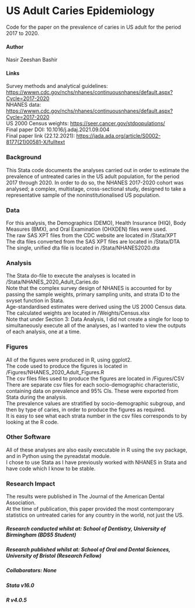 # US Adult Caries Epidemiology
Code for the paper on the prevalence of caries in US adult for the period 2017 to 2020.

#### Author
Nasir Zeeshan Bashir

#### Links
Survey methods and analytical guidelines: https://wwwn.cdc.gov/nchs/nhanes/continuousnhanes/default.aspx?Cycle=2017-2020  \
NHANES data: https://wwwn.cdc.gov/nchs/nhanes/continuousnhanes/default.aspx?Cycle=2017-2020                               \
US 2000 Census weights: https://seer.cancer.gov/stdpopulations/                                                           \
Final paper DOI: 10.1016/j.adaj.2021.09.004                                                                               \
Final paper link (22.12.2021): https://jada.ada.org/article/S0002-8177(21)00581-X/fulltext

### Background
This Stata code documents the analyses carried out in order to estimate the prevalence of untreated caries in the US adult population, for the period 2017 through 2020.
In order to do so, the NHANES 2017-2020 cohort was analysed; a complex, multistage, cross-sectional study, designed to take a representative sample of the noninstitutionalised US population.

### Data 
For this analysis, the Demographics (DEMO), Health Insurance (HIQ), Body Measures (BMX), and Oral Examination (OHXDEN) files were used. \
The raw SAS XPT files from the CDC website are located in /Stata/XPT                                                                    \
The dta files converted from the SAS XPT files are located in /Stata/DTA                                                                \
The single, unified dta file is located in /Stata/NHANES2020.dta

### Analysis
The Stata do-file to execute the analyses is located in /Stata/NHANES_2020_Adult_Caries.do                                                                            \
Note that the complex survey design of NHANES is accounted for by passing the sample weights, primary sampling units, and strata ID to the svyset function in Stata.  \
Age-standardised estimates were derived using the US 2000 Census data.                                                                                                \
The calculated weights are located in /Weights/Census.xlsx                                                                                                            \
Note that under Section 3: Data Analysis, I did not create a single for loop to simultaneously execute all of the analyses, as I wanted to view the outputs of each analysis, one at a time.

### Figures
All of the figures were produced in R, using ggplot2.                                                                                                                 \
The code used to produce the figures is located in /Figures/NHANES_2020_Adult_Figures.R                                                                               \
The csv files files used to produce the figures are located in /Figures/CSV                                                                                           \
There are separate csv files for each socio-demographic characteristic, containing data on prevalence and 95% CIs. These were exported from Stata during the analysis.\
The prevalence values are stratified by socio-demographic subgroup, and then by type of caries, in order to produce the figures as required.                          \
It is easy to see what each strata number in the csv files corresponds to by looking at the R code.

### Other Software
All of these analyses are also easily executable in R using the svy package, and in Python using the pyreadstat module. \
I chose to use Stata as I have previously worked with NHANES in Stata and have code which I know to be stable.          

### Research Impact
The results were published in The Journal of the American Dental Association.        
At the time of publication, this paper provided the most contemporary statistics on untreated caries for any country in the world, not just the US.

##### Research conducted whilst at: School of Dentistry, University of Birmingham (BDS5 Student)
##### Research published whilst at: School of Oral and Dental Sciences, University of Bristol (Research Fellow)
##### Collaborators: None

##### Stata v16.0
##### R v4.0.5
